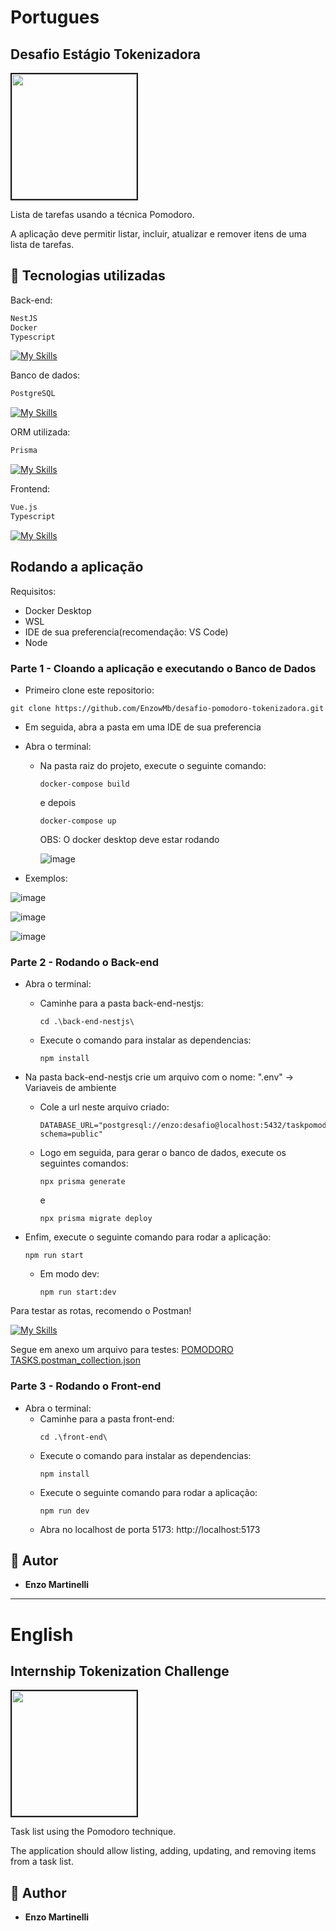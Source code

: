 # Portugues

## Desafio Estágio Tokenizadora

<div>
  <img src="https://github.com/user-attachments/assets/87cc1d01-a65e-428e-9cc2-327ad9c3f721" width="200px" border="2px solid"><p>Lista de tarefas usando a técnica Pomodoro.</p>
  <p>A aplicação deve permitir listar, incluir, atualizar e remover itens de uma lista de tarefas.</p>
</div>

## 🔨 Tecnologias utilizadas
Back-end:
```bash
NestJS
Docker
Typescript
```
[![My Skills](https://skillicons.dev/icons?i=nestjs,docker,typescript)](https://skillicons.dev)

Banco de dados:

```bash
PostgreSQL
```

[![My Skills](https://skillicons.dev/icons?i=postgresql)](https://skillicons.dev)

ORM utilizada:
```bash
Prisma
```

[![My Skills](https://skillicons.dev/icons?i=prisma)](https://skillicons.dev)

Frontend:
```bash
Vue.js
Typescript
```

[![My Skills](https://skillicons.dev/icons?i=vue,typescript)](https://skillicons.dev)

## Rodando a aplicação

Requisitos:
  - Docker Desktop
  - WSL
  - IDE de sua preferencia(recomendação: VS Code)
  - Node

### Parte 1 - Cloando a aplicação e executando o Banco de Dados

- Primeiro clone este repositorio:
```
git clone https://github.com/EnzowMb/desafio-pomodoro-tokenizadora.git
```

- Em seguida, abra a pasta em uma IDE de sua preferencia

- Abra o terminal:
  - Na pasta raiz do projeto, execute o seguinte comando:
    ```
    docker-compose build
    ```
    e depois
    
    ```
    docker-compose up
    ```
    OBS: O docker desktop deve estar rodando
    
    ![image](https://github.com/user-attachments/assets/8aa5059c-aeb7-4eee-ba0e-bd0e546c10e2)

    
- Exemplos:

![image](https://github.com/user-attachments/assets/676504ac-efe2-4afe-8df9-dc8989c08503)

![image](https://github.com/user-attachments/assets/9584a48c-c3c9-4755-97e4-6a70696665ed)

![image](https://github.com/user-attachments/assets/131b69b4-34b6-4b23-9c19-d89069d08123)

### Parte 2 - Rodando o Back-end

- Abra o terminal:
  - Caminhe para a pasta back-end-nestjs:
    ```
    cd .\back-end-nestjs\
    ```
  - Execute o comando para instalar as dependencias:
    ```
    npm install
    ```

- Na pasta back-end-nestjs crie um arquivo com o nome: ".env" -> Variaveis de ambiente
  - Cole a url neste arquivo criado:
    ```
    DATABASE_URL="postgresql://enzo:desafio@localhost:5432/taskpomodoro?schema=public"
    ```
  - Logo em seguida, para gerar o banco de dados, execute os seguintes comandos:
    ```
    npx prisma generate
    ```
    e
    ```
    npx prisma migrate deploy
    ```
    
- Enfim, execute o seguinte comando para rodar a aplicação:
  ```
  npm run start
  ```
  - Em modo dev:
    ```
    npm run start:dev
    ```

Para testar as rotas, recomendo o Postman!

[![My Skills](https://skillicons.dev/icons?i=postman)](https://skillicons.dev)

Segue em anexo um arquivo para testes:
[POMODORO TASKS.postman_collection.json](https://github.com/user-attachments/files/16449095/POMODORO.TASKS.postman_collection.json)

### Parte 3 - Rodando o Front-end

- Abra o terminal:
  - Caminhe para a pasta front-end:
    ```
    cd .\front-end\
    ```
  - Execute o comando para instalar as dependencias:
    ```
    npm install
    ```
  - Execute o seguinte comando para rodar a aplicação:
    ```
    npm run dev
    ```
  - Abra no localhost de porta 5173: http://localhost:5173
    
## 👥 Autor

- **Enzo Martinelli**

<hr>

# English

## Internship Tokenization Challenge

<div>
  <img src="https://github.com/user-attachments/assets/87cc1d01-a65e-428e-9cc2-327ad9c3f721" width="200px" border="2px solid"><p>Task list using the Pomodoro technique.</p>
  <p>The application should allow listing, adding, updating, and removing items from a task list.</p>
</div>

## 👥 Author

- **Enzo Martinelli**
